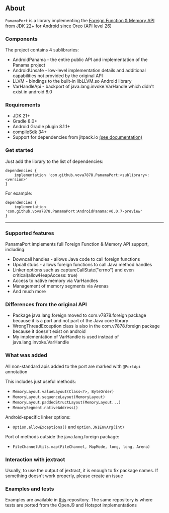 ## About

`PanamaPort` is a library implementing the [Foreign Function & Memory API](https://openjdk.org/jeps/454) from JDK 22+ for Android since Oreo (API level 26)

### Components

The project contains 4 sublibraries:

- AndroidPanama - the entire public API and implementation of the Panama project
- AndroidUnsafe - low-level implementation details and additional capabilities not provided by the original API
- LLVM - bindings to the built-in libLLVM.so Android library
- VarHandleApi - backport of java.lang.invoke.VarHandle which didn't exist in android 8.0

### Requirements

- JDK 21+
- Gradle 8.0+
- Android Gradle plugin 8.1.1+
- compileSdk 34+
- Support for dependencies from jitpack.io [(see documentation)](https://docs.jitpack.io/)

### Get started

Just add the library to the list of dependencies:

```
dependencies {
    implementation 'com.github.vova7878.PanamaPort:<sublibrary>:<version>'
}
```

For example:

```
dependencies {
    implementation 'com.github.vova7878.PanamaPort:AndroidPanama:v0.0.7-preview'
}
```

---

### Supported features

PanamaPort implements full Foreign Function & Memory API support, including:

- Downcall handles - allows Java code to call foreign functions
- Upcall stubs - allows foreign functions to call Java method handles
- Linker options such as captureCallState("errno") and even critical(allowHeapAccess: true)
- Access to native memory via VarHandles
- Management of memory segments via Arenas
- And much more

### Differences from the original API

- Package java.lang.foreign moved to com.v7878.foreign package because it is a port and not part of the Java core library
- WrongThreadException class is also in the com.v7878.foreign package because it doesn't exist on android
- My implementation of VarHandle is used instead of java.lang.invoke.VarHandle

### What was added

All non-standard apis added to the port are marked with `@PortApi` annotation

This includes just useful methods:

- `MemoryLayout.valueLayout(Class<?>, ByteOrder)`
- `MemoryLayout.sequenceLayout(MemoryLayout)`
- `MemoryLayout.paddedStructLayout(MemoryLayout...)`
- `MemorySegment.nativeAddress()`

Android-specific linker options:

- `Option.allowExceptions()` and `Option.JNIEnvArg(int)`

Port of methods outside the java.lang.foreign package:

- `FileChannelUtils.map(FileChannel, MapMode, long, long, Arena)`

### Interaction with jextract

Usually, to use the output of jextract, it is enough to fix package names. If something doesn't work properly, please create an issue

### Examples and tests

Examples are available in [this](https://github.com/vova7878/PanamaExamples) repository. The same repository is where tests are ported from the OpenJ9 and Hotspot implementations
